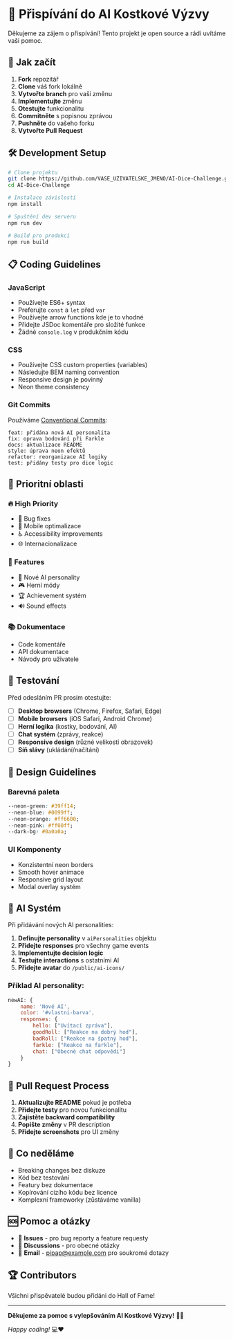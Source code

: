 # 🤝 Přispívání do AI Kostkové Výzvy

Děkujeme za zájem o přispívání! Tento projekt je open source a rádi uvítáme vaši pomoc.

## 🚀 Jak začít

1. **Fork** repozitář
2. **Clone** váš fork lokálně
3. **Vytvořte branch** pro vaši změnu
4. **Implementujte** změnu
5. **Otestujte** funkcionalitu
6. **Commitněte** s popisnou zprávou
7. **Pushněte** do vašeho forku
8. **Vytvořte Pull Request**

## 🛠️ Development Setup

```bash
# Clone projektu
git clone https://github.com/VASE_UZIVATELSKE_JMENO/AI-Dice-Challenge.git
cd AI-Dice-Challenge

# Instalace závislostí
npm install

# Spuštění dev serveru
npm run dev

# Build pro produkci
npm run build
```

## 📋 Coding Guidelines

### JavaScript
- Používejte ES6+ syntax
- Preferujte `const` a `let` před `var`
- Používejte arrow functions kde je to vhodné
- Přidejte JSDoc komentáře pro složité funkce
- Žádné `console.log` v produkčním kódu

### CSS
- Používejte CSS custom properties (variables)
- Následujte BEM naming convention
- Responsive design je povinný
- Neon theme consistency

### Git Commits
Používáme [Conventional Commits](https://www.conventionalcommits.org/):

```
feat: přidána nová AI personalita
fix: oprava bodování při Farkle
docs: aktualizace README
style: úprava neon efektů
refactor: reorganizace AI logiky
test: přidány testy pro dice logic
```

## 🎯 Prioritní oblasti

### 🔥 High Priority
- 🐛 Bug fixes
- 📱 Mobile optimalizace
- ♿ Accessibility improvements
- 🌐 Internacionalizace

### 🚀 Features
- 🤖 Nové AI personality
- 🎮 Herní módy
- 🏆 Achievement systém
- 🔊 Sound effects

### 📚 Dokumentace
- Code komentáře
- API dokumentace
- Návody pro uživatele

## 🧪 Testování

Před odesláním PR prosím otestujte:

- [ ] **Desktop browsers** (Chrome, Firefox, Safari, Edge)
- [ ] **Mobile browsers** (iOS Safari, Android Chrome)
- [ ] **Herní logika** (kostky, bodování, AI)
- [ ] **Chat systém** (zprávy, reakce)
- [ ] **Responsive design** (různé velikosti obrazovek)
- [ ] **Síň slávy** (ukládání/načítání)

## 🎨 Design Guidelines

### Barevná paleta
```css
--neon-green: #39ff14;
--neon-blue: #0099ff;
--neon-orange: #ff6600;
--neon-pink: #ff00ff;
--dark-bg: #0a0a0a;
```

### UI Komponenty
- Konzistentní neon borders
- Smooth hover animace
- Responsive grid layout
- Modal overlay systém

## 🤖 AI Systém

Při přidávání nových AI personalities:

1. **Definujte personality** v `aiPersonalities` objektu
2. **Přidejte responses** pro všechny game events
3. **Implementujte decision logic** 
4. **Testujte interactions** s ostatními AI
5. **Přidejte avatar** do `/public/ai-icons/`

### Příklad AI personality:
```javascript
newAI: {
    name: 'Nové AI',
    color: '#vlastni-barva',
    responses: {
        hello: ["Uvítací zpráva"],
        goodRoll: ["Reakce na dobrý hod"],
        badRoll: ["Reakce na špatný hod"],
        farkle: ["Reakce na farkle"],
        chat: ["Obecné chat odpovědi"]
    }
}
```

## 📝 Pull Request Process

1. **Aktualizujte README** pokud je potřeba
2. **Přidejte testy** pro novou funkcionalitu
3. **Zajistěte backward compatibility**
4. **Popište změny** v PR description
5. **Přidejte screenshots** pro UI změny

## 🚫 Co neděláme

- Breaking changes bez diskuze
- Kód bez testování
- Featury bez dokumentace
- Kopírování cizího kódu bez licence
- Komplexní frameworky (zůstáváme vanilla)

## 🆘 Pomoc a otázky

- 📝 **Issues** - pro bug reporty a feature requesty
- 💬 **Discussions** - pro obecné otázky
- 📧 **Email** - pipap@example.com pro soukromé dotazy

## 🏆 Contributors

Všichni přispěvatelé budou přidáni do Hall of Fame!

---

**Děkujeme za pomoc s vylepšováním AI Kostkové Výzvy!** 🎲✨

*Happy coding!* 💻❤️
